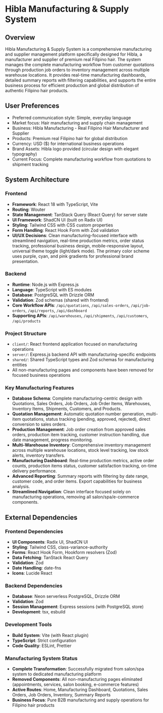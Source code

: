 # Hibla Manufacturing & Supply System

## Overview
Hibla Manufacturing & Supply System is a comprehensive manufacturing and supplier management platform specifically designed for Hibla, a manufacturer and supplier of premium real Filipino hair. The system manages the complete manufacturing workflow from customer quotations through production job orders to inventory management across multiple warehouse locations. It provides real-time manufacturing dashboards, detailed summary reports with filtering capabilities, and supports the entire business process for efficient production and global distribution of authentic Filipino hair products.

## User Preferences
- Preferred communication style: Simple, everyday language
- Market focus: Hair manufacturing and supply chain management
- Business: Hibla Manufacturing - Real Filipino Hair Manufacturer and Supplier
- Products: Premium real Filipino hair for global distribution
- Currency: USD ($) for international business operations
- Brand Assets: Hibla logo provided (circular design with elegant typography)
- Current Focus: Complete manufacturing workflow from quotations to shipment tracking

## System Architecture

### Frontend
- **Framework**: React 18 with TypeScript, Vite
- **Routing**: Wouter
- **State Management**: TanStack Query (React Query) for server state
- **UI Framework**: ShadCN UI (built on Radix UI)
- **Styling**: Tailwind CSS with CSS custom properties
- **Form Handling**: React Hook Form with Zod validation
- **UI/UX Decisions**: Clean manufacturing-focused interface with streamlined navigation, real-time production metrics, order status tracking, professional business design, mobile-responsive layout, universal theme toggle (light/dark mode). The primary color scheme uses purple, cyan, and pink gradients for professional brand presentation.

### Backend
- **Runtime**: Node.js with Express.js
- **Language**: TypeScript with ES modules
- **Database**: PostgreSQL with Drizzle ORM
- **Validation**: Zod schemas (shared with frontend)
- **Core Workflow APIs**: `/api/quotations`, `/api/sales-orders`, `/api/job-orders`, `/api/reports`, `/api/dashboard`
- **Supporting APIs**: `/api/warehouses`, `/api/shipments`, `/api/customers`, `/api/products`

### Project Structure
- `client/`: React frontend application focused on manufacturing operations
- `server/`: Express.js backend API with manufacturing-specific endpoints
- `shared/`: Shared TypeScript types and Zod schemas for manufacturing entities
- All non-manufacturing pages and components have been removed for focused business operations

### Key Manufacturing Features
- **Database Schema**: Complete manufacturing-centric design with Quotations, Sales Orders, Job Orders, Job Order Items, Warehouses, Inventory Items, Shipments, Customers, and Products.
- **Quotation Management**: Automatic quotation number generation, multi-item quotations, status tracking (pending, approved, rejected), direct conversion to sales orders.
- **Production Management**: Job order creation from approved sales orders, production item tracking, customer instruction handling, due date management, progress monitoring.
- **Multi-Warehouse Inventory**: Comprehensive inventory management across multiple warehouse locations, stock level tracking, low stock alerts, inventory transfers.
- **Manufacturing Dashboard**: Real-time production metrics, active order counts, production items status, customer satisfaction tracking, on-time delivery performance.
- **Advanced Reporting**: Summary reports with filtering by date range, customer code, and order items. Export capabilities for business analysis.
- **Streamlined Navigation**: Clean interface focused solely on manufacturing operations, removing all salon/spa/e-commerce components.

## External Dependencies

### Frontend Dependencies
- **UI Components**: Radix UI, ShadCN UI
- **Styling**: Tailwind CSS, class-variance-authority
- **Forms**: React Hook Form, Hookform resolvers (Zod)
- **Data Fetching**: TanStack React Query
- **Validation**: Zod
- **Date Handling**: date-fns
- **Icons**: Lucide React

### Backend Dependencies
- **Database**: Neon serverless PostgreSQL, Drizzle ORM
- **Validation**: Zod
- **Session Management**: Express sessions (with PostgreSQL store)
- **Development**: tsx, esbuild

### Development Tools
- **Build System**: Vite (with React plugin)
- **TypeScript**: Strict configuration
- **Code Quality**: ESLint, Prettier

### Manufacturing System Status
- **Complete Transformation**: Successfully migrated from salon/spa system to dedicated manufacturing platform
- **Removed Components**: All non-manufacturing pages eliminated (appointments, services, salon booking, e-commerce features)
- **Active Routes**: Home, Manufacturing Dashboard, Quotations, Sales Orders, Job Orders, Inventory, Summary Reports
- **Business Focus**: Pure B2B manufacturing and supply operations for Filipino hair products